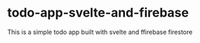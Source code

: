 # todo-app-svelte-and-firebase
 This is a simple todo app built with svelte and ffirebase firestore
